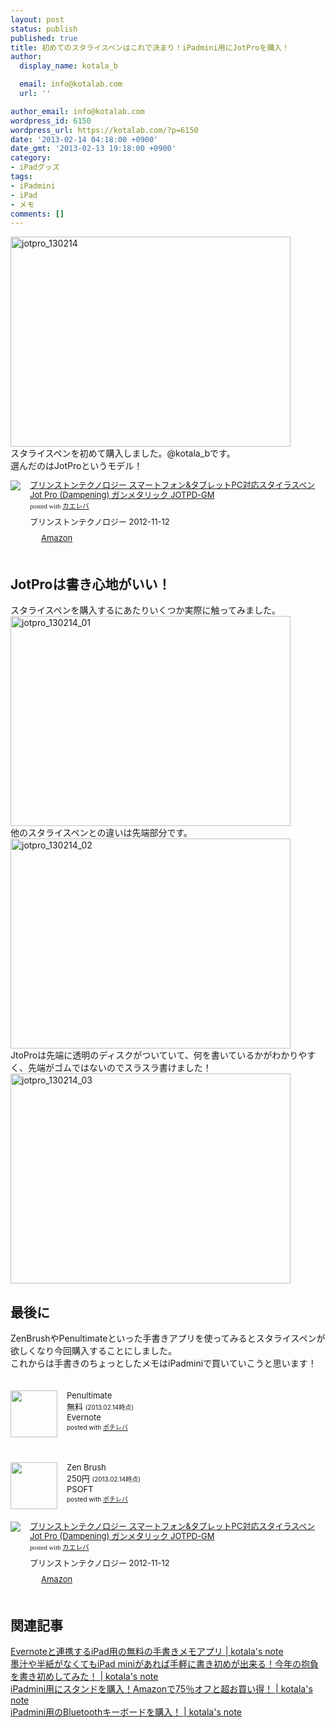 ```yaml
---
layout: post
status: publish
published: true
title: 初めてのスタライスペンはこれで決まり！iPadmini用にJotProを購入！
author:
  display_name: kotala_b

  email: info@kotalab.com
  url: ''

author_email: info@kotalab.com
wordpress_id: 6150
wordpress_url: https://kotalab.com/?p=6150
date: '2013-02-14 04:18:00 +0900'
date_gmt: '2013-02-13 19:18:00 +0900'
category:
- iPadグッズ
tags:
- iPadmini
- iPad
- メモ
comments: []
---
```

<p><img src="https://kotalab.com/wp-content/uploads/jotpro_130214-448x336.jpg" alt="jotpro_130214" width="448" height="336" class="alignnone size-large wp-image-6152" /><br />
スタライスペンを初めて購入しました。@kotala_bです。<br />
選んだのはJotProというモデル！</p>
<div class="kaerebalink-box" style="text-align:left;padding-bottom:20px;font-size:small;/zoom: 1;overflow: hidden;">
<div class="kaerebalink-image" style="float:left;margin:0 15px 10px 0;"><a href="http://www.amazon.co.jp/exec/obidos/ASIN/B00A0HYPEA/same-22/ref=nosim/" rel="nofollow" target="_blank"><img src="http://ecx.images-amazon.com/images/I/51aPDxcSFyL._SL160_.jpg" style="border: none;" /></a></div>
<div class="kaerebalink-info" style="line-height:120%;/zoom: 1;overflow: hidden;">
<div class="kaerebalink-name" style="margin-bottom:10px;line-height:120%"><a href="http://www.amazon.co.jp/exec/obidos/ASIN/B00A0HYPEA/same-22/ref=nosim/" rel="nofollow" target="_blank">プリンストンテクノロジー スマートフォン&タブレットPC対応スタイラスペン Jot Pro (Dampening) ガンメタリック JOTPD-GM</a>
<div class="kaerebalink-powered-date" style="font-size:8pt;margin-top:5px;font-family:verdana;line-height:120%">posted with <a href="http://kaereba.com" target="_blank">カエレバ</a></div>
</div>
<div class="kaerebalink-detail" style="margin-bottom:5px;"> プリンストンテクノロジー 2012-11-12    </div>
<div class="kaerebalink-link1" style="margin-top:10px;">
<div class="shoplinkamazon" style="display:inline;margin-right:5px;background: url('http://img.yomereba.com/tam_k_01.gif') 0 0 no-repeat;padding: 2px 0 2px 18px;white-space: nowrap;"><a href="http://www.amazon.co.jp/gp/search?keywords=JOTPD-GM%20Jot%20Pro&__mk_ja_JP=%83J%83%5E%83J%83i&tag=same-22" rel="nofollow" target="_blank" title="アマゾン" >Amazon</a></div>
</div>
</div>
<div class="booklink-footer" style="clear: left"></div>
</div>
<p><!--more--></p>
<h2>JotProは書き心地がいい！</h2>
<p>スタライスペンを購入するにあたりいくつか実際に触ってみました。<br />
<img src="https://kotalab.com/wp-content/uploads/jotpro_130214_01-448x336.jpg" alt="jotpro_130214_01" width="448" height="336" class="alignnone size-large wp-image-6151" /><br />
他のスタライスペンとの違いは先端部分です。<br />
<img src="https://kotalab.com/wp-content/uploads/jotpro_130214_02-448x336.jpg" alt="jotpro_130214_02" width="448" height="336" class="alignnone size-large wp-image-6154" /><br />
JtoProは先端に透明のディスクがついていて、何を書いているかがわかりやすく、先端がゴムではないのでスラスラ書けました！<br />
<img src="https://kotalab.com/wp-content/uploads/jotpro_130214_03-448x336.jpg" alt="jotpro_130214_03" width="448" height="336" class="alignnone size-large wp-image-6155" /></p>
<h2>最後に</h2>
<p>ZenBrushやPenultimateといった手書きアプリを使ってみるとスタライスペンが欲しくなり今回購入することにしました。<br />
これからは手書きのちょっとしたメモはiPadminiで買いていこうと思います！</p>
<div class="pochireba" style="text-align:left;font-size:small;padding:20px 0;/zoom: 1;overflow: hidden;"><span class="removed_link" title="http://click.linksynergy.com/fs-bin/click?id=d2yYUp776R4&amp;subid=&amp;offerid=94348.1&amp;type=3&amp;tmpid=3910&amp;RD_PARM1=https%253A%252F%252Fitunes.apple.com%252Fjp%252Fapp%252Fpenultimate%252Fid354098826%253Fmt%253D8%2526uo%253D4"><img src="http://a1429.phobos.apple.com/us/r1000/087/Purple2/v4/42/06/e6/4206e690-65c7-beab-1a3d-7d094b17b901/mzl.egkmbpsg.png" width="75" height="75" style="float:left;margin:0 15px 0 0;" class="pochi_img" ></span>
<div class="pochi_info" style="text-align:left;/zoom: 1;overflow: hidden;">
<div class="pochi_name"><span class="removed_link" title="http://click.linksynergy.com/fs-bin/click?id=d2yYUp776R4&amp;subid=&amp;offerid=94348.1&amp;type=3&amp;tmpid=3910&amp;RD_PARM1=https%253A%252F%252Fitunes.apple.com%252Fjp%252Fapp%252Fpenultimate%252Fid354098826%253Fmt%253D8%2526uo%253D4">Penultimate</span></div>
<div class="pochi_price" style="display:inline;">無料</div>
<div class="pochi_time" style="font-size:x-small;display:inline;">(2013.02.14時点)</div>
<div class="pochi_seller"><span class="removed_link" title="http://click.linksynergy.com/fs-bin/click?id=d2yYUp776R4&amp;subid=&amp;offerid=94348.1&amp;type=3&amp;tmpid=3910&amp;RD_PARM1=https%253A%252F%252Fitunes.apple.com%252Fjp%252Fartist%252Fevernote%252Fid281796111%253Fuo%253D4">Evernote</span></div>
<div class="pochi_post" style="font-size:x-small;">posted with <a href="http://pochireba.com">ポチレバ</a></div>
</div>
<div class="pochireba-footer" style="clear: left"></div>
</div>
<div class="pochireba" style="text-align:left;font-size:small;padding:20px 0;/zoom: 1;overflow: hidden;"><span class="removed_link" title="http://click.linksynergy.com/fs-bin/click?id=d2yYUp776R4&amp;subid=&amp;offerid=94348.1&amp;type=3&amp;tmpid=3910&amp;RD_PARM1=https%253A%252F%252Fitunes.apple.com%252Fjp%252Fapp%252Fzen-brush%252Fid382200873%253Fmt%253D8%2526uo%253D4"><img src="http://a156.phobos.apple.com/us/r1000/105/Purple/v4/f5/af/68/f5af6879-f9a6-3fc3-8481-c4c1f4e53983/temp..xbgwtqcb.png" width="75" height="75" style="float:left;margin:0 15px 0 0;" class="pochi_img" ></span>
<div class="pochi_info" style="text-align:left;/zoom: 1;overflow: hidden;">
<div class="pochi_name"><span class="removed_link" title="http://click.linksynergy.com/fs-bin/click?id=d2yYUp776R4&amp;subid=&amp;offerid=94348.1&amp;type=3&amp;tmpid=3910&amp;RD_PARM1=https%253A%252F%252Fitunes.apple.com%252Fjp%252Fapp%252Fzen-brush%252Fid382200873%253Fmt%253D8%2526uo%253D4">Zen Brush</span></div>
<div class="pochi_price" style="display:inline;">250円</div>
<div class="pochi_time" style="font-size:x-small;display:inline;">(2013.02.14時点)</div>
<div class="pochi_seller"><span class="removed_link" title="http://click.linksynergy.com/fs-bin/click?id=d2yYUp776R4&amp;subid=&amp;offerid=94348.1&amp;type=3&amp;tmpid=3910&amp;RD_PARM1=https%253A%252F%252Fitunes.apple.com%252Fjp%252Fartist%252Fpsoft%252Fid373752450%253Fuo%253D4">PSOFT</span></div>
<div class="pochi_post" style="font-size:x-small;">posted with <a href="http://pochireba.com">ポチレバ</a></div>
</div>
<div class="pochireba-footer" style="clear: left"></div>
</div>
<div class="kaerebalink-box" style="text-align:left;padding-bottom:20px;font-size:small;/zoom: 1;overflow: hidden;">
<div class="kaerebalink-image" style="float:left;margin:0 15px 10px 0;"><a href="http://www.amazon.co.jp/exec/obidos/ASIN/B00A0HYPEA/same-22/ref=nosim/" rel="nofollow" target="_blank"><img src="http://ecx.images-amazon.com/images/I/51aPDxcSFyL._SL160_.jpg" style="border: none;" /></a></div>
<div class="kaerebalink-info" style="line-height:120%;/zoom: 1;overflow: hidden;">
<div class="kaerebalink-name" style="margin-bottom:10px;line-height:120%"><a href="http://www.amazon.co.jp/exec/obidos/ASIN/B00A0HYPEA/same-22/ref=nosim/" rel="nofollow" target="_blank">プリンストンテクノロジー スマートフォン&タブレットPC対応スタイラスペン Jot Pro (Dampening) ガンメタリック JOTPD-GM</a>
<div class="kaerebalink-powered-date" style="font-size:8pt;margin-top:5px;font-family:verdana;line-height:120%">posted with <a href="http://kaereba.com" target="_blank">カエレバ</a></div>
</div>
<div class="kaerebalink-detail" style="margin-bottom:5px;"> プリンストンテクノロジー 2012-11-12    </div>
<div class="kaerebalink-link1" style="margin-top:10px;">
<div class="shoplinkamazon" style="display:inline;margin-right:5px;background: url('http://img.yomereba.com/tam_k_01.gif') 0 0 no-repeat;padding: 2px 0 2px 18px;white-space: nowrap;"><a href="http://www.amazon.co.jp/gp/search?keywords=JOTPD-GM%20Jot%20Pro&__mk_ja_JP=%83J%83%5E%83J%83i&tag=same-22" rel="nofollow" target="_blank" title="アマゾン" >Amazon</a></div>
</div>
</div>
<div class="booklink-footer" style="clear: left"></div>
</div>
<h2 class="rele">関連記事</h2>
<p><a href="https://kotalab.com/penultimate" target="_blank">Evernoteと連携するiPad用の無料の手書きメモアプリ | kotala's note</a><br />
<a href="https://kotalab.com/ipad-mini-kakizome" target="_blank">墨汁や半紙がなくてもiPad miniがあれば手軽に書き初めが出来る！今年の抱負を書き初めしてみた！ | kotala's note</a><br />
<a href="https://kotalab.com/ipad-mini-stand" target="_blank">iPadmini用にスタンドを購入！Amazonで75％オフと超お買い得！ | kotala's note</a><br />
<a href="https://kotalab.com/ipad-mini-keybord-bt" target="_blank">iPadmini用のBluetoothキーボードを購入！ | kotala's note</a></p>
